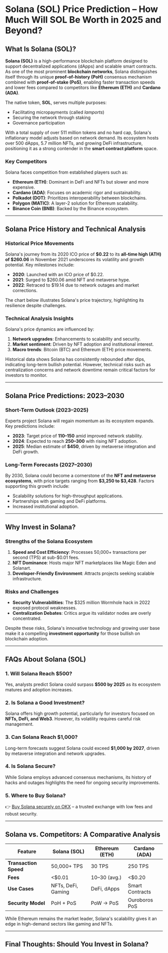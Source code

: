 # Solana (SOL) Price Prediction – How Much Will SOL Be Worth in 2025 and Beyond?  

## What Is Solana (SOL)?  
**Solana (SOL)** is a high-performance blockchain platform designed to support decentralized applications (dApps) and scalable smart contracts. As one of the most prominent **blockchain networks**, Solana distinguishes itself through its unique **proof-of-history (PoH)** consensus mechanism combined with **proof-of-stake (PoS)**, enabling faster transaction speeds and lower fees compared to competitors like **Ethereum (ETH)** and **Cardano (ADA)**.  

The native token, **SOL**, serves multiple purposes:  
- Facilitating micropayments (called *lamports*)  
- Securing the network through staking  
- Governance participation  

With a total supply of over 511 million tokens and no hard cap, Solana's inflationary model adjusts based on network demand. Its ecosystem hosts over 500 dApps, 5.7 million NFTs, and growing DeFi infrastructure, positioning it as a strong contender in the **smart contract platform** space.  

### Key Competitors  
Solana faces competition from established players such as:  
- **Ethereum (ETH)**: Dominant in DeFi and NFTs but slower and more expensive.  
- **Cardano (ADA)**: Focuses on academic rigor and sustainability.  
- **Polkadot (DOT)**: Prioritizes interoperability between blockchains.  
- **Polygon (MATIC)**: A layer-2 solution for Ethereum scalability.  
- **Binance Coin (BNB)**: Backed by the Binance ecosystem.  

---

## Solana Price History and Technical Analysis  

### Historical Price Movements  
Solana's journey from its 2020 ICO price of **$0.22** to its **all-time high (ATH) of $260.06** in November 2021 underscores its volatility and growth potential. Key milestones include:  
- **2020**: Launched with an ICO price of $0.22.  
- **2021**: Surged to $260.06 amid NFT and metaverse hype.  
- **2022**: Retraced to $19.14 due to network outages and market corrections.  

The chart below illustrates Solana's price trajectory, highlighting its resilience despite challenges.  

### Technical Analysis Insights  
Solana's price dynamics are influenced by:  
1. **Network upgrades**: Enhancements to scalability and security.  
2. **Market sentiment**: Driven by NFT adoption and institutional interest.  
3. **Macro trends**: Bitcoin (BTC) and Ethereum (ETH) price movements.  

Historical data shows Solana has consistently rebounded after dips, indicating long-term bullish potential. However, technical risks such as centralization concerns and network downtime remain critical factors for investors to monitor.  

---

## Solana Price Predictions: 2023–2030  

### Short-Term Outlook (2023–2025)  
Experts project Solana will regain momentum as its ecosystem expands. Key predictions include:  
- **2023**: Target price of **$110–$150** amid improved network stability.  
- **2024**: Expected to reach **$250–$300** with rising NFT adoption.  
- **2025**: Median estimate of **$450**, driven by metaverse integration and DeFi growth.  

### Long-Term Forecasts (2027–2030)  
By 2030, Solana could become a cornerstone of the **NFT and metaverse ecosystems**, with price targets ranging from **$3,250 to $3,428**. Factors supporting this growth include:  
- Scalability solutions for high-throughput applications.  
- Partnerships with gaming and DeFi platforms.  
- Increased institutional adoption.  

---

## Why Invest in Solana?  

### Strengths of the Solana Ecosystem  
1. **Speed and Cost Efficiency**: Processes 50,000+ transactions per second (TPS) at sub-$0.01 fees.  
2. **NFT Dominance**: Hosts major NFT marketplaces like Magic Eden and Solanart.  
3. **Developer-Friendly Environment**: Attracts projects seeking scalable infrastructure.  

### Risks and Challenges  
- **Security Vulnerabilities**: The $325 million Wormhole hack in 2022 exposed protocol weaknesses.  
- **Centralization Debates**: Critics argue its validator nodes are overly concentrated.  

Despite these risks, Solana's innovative technology and growing user base make it a compelling **investment opportunity** for those bullish on blockchain adoption.  

---

## FAQs About Solana (SOL)  

### 1. **Will Solana Reach $500?**  
Yes, analysts predict Solana could surpass **$500 by 2025** as its ecosystem matures and adoption increases.  

### 2. **Is Solana a Good Investment?**  
Solana offers high growth potential, particularly for investors focused on **NFTs, DeFi, and Web3**. However, its volatility requires careful risk management.  

### 3. **Can Solana Reach $1,000?**  
Long-term forecasts suggest Solana could exceed **$1,000 by 2027**, driven by metaverse integration and network upgrades.  

### 4. **Is Solana Secure?**  
While Solana employs advanced consensus mechanisms, its history of hacks and outages highlights the need for ongoing security improvements.  

### 5. **Where to Buy Solana?**  
👉 [Buy Solana securely on OKX](https://bit.ly/okx-bonus) – a trusted exchange with low fees and robust security.  

---

## Solana vs. Competitors: A Comparative Analysis  

| Feature                | Solana (SOL)       | Ethereum (ETH)     | Cardano (ADA)      |  
|------------------------|--------------------|--------------------|--------------------|  
| **Transaction Speed**  | 50,000+ TPS        | 30 TPS             | 250 TPS            |  
| **Fees**               | <$0.01             | $10–$30 (avg.)     | <$0.20             |  
| **Use Cases**          | NFTs, DeFi, Gaming | DeFi, dApps        | Smart Contracts    |  
| **Security Model**     | PoH + PoS          | PoW → PoS          | Ouroboros PoS      |  

While Ethereum remains the market leader, Solana's scalability gives it an edge in high-demand sectors like gaming and NFTs.  

---

## Final Thoughts: Should You Invest in Solana?  
